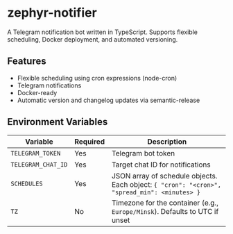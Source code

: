 # zephyr-notifier

A Telegram notification bot written in TypeScript.
Supports flexible scheduling, Docker deployment, and automated versioning.

## Features

- Flexible scheduling using cron expressions (node-cron)
- Telegram notifications
- Docker-ready
- Automatic version and changelog updates via semantic-release

## Environment Variables

| Variable           | Required | Description                                                                                  |
| ------------------ | -------- | -------------------------------------------------------------------------------------------- |
| `TELEGRAM_TOKEN`   | Yes      | Telegram bot token                                                                           |
| `TELEGRAM_CHAT_ID` | Yes      | Target chat ID for notifications                                                             |
| `SCHEDULES`        | Yes      | JSON array of schedule objects. Each object: `{ "cron": "<cron>", "spread_min": <minutes> }` |
| `TZ`               | No       | Timezone for the container (e.g., `Europe/Minsk`). Defaults to UTC if unset                  |

